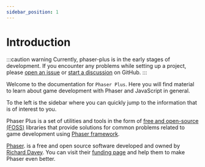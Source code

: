 ```yaml
---
sidebar_position: 1
---
```


# Introduction

:::caution warning
Currently, phaser-plus is in the early stages of development. If you encounter any problems while setting up a project, please [open an issue](https://github.com/kalevski/phaser-plus/issues) or [start a discussion](https://github.com/kalevski/phaser-plus/discussions) on GitHub.
:::

Welcome to the documentation for `Phaser Plus`. Here you will find material to learn about game development with Phaser and JavaScript in general.

To the left is the sidebar where you can quickly jump to the information that is of interest to you.

Phaser Plus is a set of utilities and tools in the form of [free and open-source (FOSS)](https://en.wikipedia.org/wiki/Free_and_open-source_software) libraries that provide solutions for common problems related to game development using [Phaser framework](https://phaser.io).

[Phaser](https://phaser.io). is a free and open source software developed and owned by [Richard Davey](https://github.com/photonstorm). You can visit their [funding page](https://www.patreon.com/join/photonstorm) and help them to make Phaser even better.


